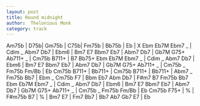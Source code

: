 ```yaml
---
layout: post
title: Round midnight
author:  Thelonious Monk 
category: track
---
```



<canvas class="chords"  markdown="0">
Am75b | D75b| Gm75b | C75b|  Fm75b | Bb75b | Eb | X
</canvas>

<canvas class="chords"  markdown="0">
Ebm Eb7M Ebm7 _  | Cdim _ Abm7 Db7 | Ebm6 | Bm7 E7 Bbm7 Eb7 | Abm7 Db7 | Gb7M G75+ Ab711+ _ | Cm75b B711+ | B7 Bb75+
Ebm Eb7M Ebm7 _  | Cdim _ Abm7 Db7 | Ebm6 | Bm7 E7 Bbm7 Eb7 | Abm7 Db7 | Gb7M G75+ Ab711+ _ | Cm75b _ Fm75b Fm/Bb | Eb
Cm75b B711+ | Bb711+ |  Cm75b B711+ | Bb711+ | Abm7 _ Fm75b Bb7 | Ebm _ Cm75b F7 | Bbm Eb7 Abm Db7 | F#m7 B7 Fm75b Bb7
Ebm Eb7M Ebm7 _  | Cdim _ Abm7 Db7 | Ebm6 | Bm7 E7 Bbm7 Eb7 | Abm7 Db7 | Gb7M G75+ Ab711+ _ | Cm75b _ Fm75b Fm/Bb | Eb
</canvas>
<canvas class="chords"  markdown="0">
Cm75b F75+ | % | F#m75b B7 | % | Bm7 E7 | Fm7 Bb7 | Bb7 Ab7 Gb7 E7 | Eb
</canvas>

